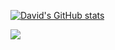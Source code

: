 <a href="http://www.github.com/linux08"><img src="https://github-readme-stats.vercel.app/api?username=linux08&show_icons=true&hide=&count_private=true&title_color=0891b2&text_color=ffffff&icon_color=0891b2&bg_color=171717&hide_border=true&show_icons=true" alt="David's GitHub stats" /></a>


<a href="http://www.github.com/linux08"><img src="https://github-readme-streak-stats.herokuapp.com/?user=linux08&stroke=ffffff&background=171717&ring=0891b2&fire=0891b2&currStreakNum=ffffff&currStreakLabel=0891b2&sideNums=ffffff&sideLabels=ffffff&dates=ffffff&hide_border=true" /></a>
